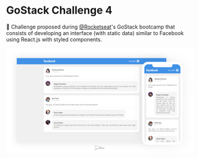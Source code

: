 # GoStack Challenge 4

:newspaper: Challenge proposed during [@Rocketseat](https://github.com/rocketseat)'s GoStack bootcamp that consists of developing an interface (with static data) similar to Facebook using React.js with styled components.

![Demo](demo.jpg)
